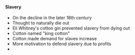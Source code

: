 #### Slavery
- On the decline in the later 18th century
- Thought to naturally die out
- Eli Whitney's cotton gin prevented slavery from dying out
- Cotton named "king cotton"
- Cotton made demand for slaves increase
- More motivation to defend slavery due to profits
- 